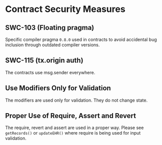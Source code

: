 # Contract Security Measures 

## SWC-103 (Floating pragma)

Specific compiler pragma `0.8.0` used in contracts to avoid accidental bug inclusion through outdated compiler versions.

## SWC-115 (tx.origin auth)

The contracts use msg.sender everywhere.

## Use Modifiers Only for Validation
The modifiers are used only for validation. They do not change state.

## Proper Use of Require, Assert and Revert
The require, revert and assert are used in a proper way. 
Please see `getRecords()` or `updateEHR()` where require is being used for input validation.